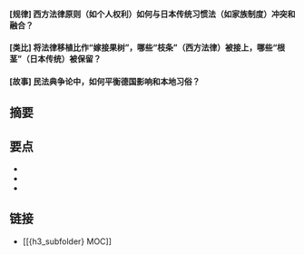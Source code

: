 #### [规律] 西方法律原则（如个人权利）如何与日本传统习惯法（如家族制度）冲突和融合？


#### [类比] 将法律移植比作“嫁接果树”，哪些“枝条”（西方法律）被接上，哪些“根茎”（日本传统）被保留？


#### [故事] 民法典争论中，如何平衡德国影响和本地习俗？


## 摘要


## 要点

- 
- 
- 

## 链接

- [[{h3_subfolder} MOC]]

